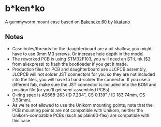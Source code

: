 # b\*ken\*ko

A gummyworm mount case based on [Bakeneko 60](https://github.com/kkatano/bakeneko-60) by [kkatano](https://github.com/kkatano)

## Notes

* Case holes/threads for the daughterboard are a bit shallow, you might have to use 3mm M3 screws. Or increase hole depth in the model.
* The reworked PCB is using STM32F103, you will need an ST-Link ($2 from aliexpress) to flash the bootloader if you get it made.
* Production files for PCB and daughterboard use JLCPCB assembly, JLCPCB will not solder JST connectors for you so they are not included into the files, you will have to hand-solder the connector. If you use a different fab, make sure the JST connector is included into the BOM and position file (or you'll get semi-assembled PCBs).
* O-ring spec is AS568-263 (ID 7.234", CS 0.139" / ID 183.74mm, CS 3.53mm).
* As we're not allowed to use the Unikorn mounting points, note that the PCB mounting points are not compatible with Unikorn, neither the Unikorn-compatible PCBs (such as plain60-flex) are compatible with this case
